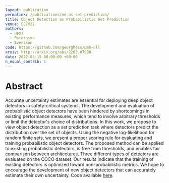```yaml
---
layout: publication
permalink: /publications/od-as-set-prediction/
title: Object Detection as Probabilistic Set Prediction
venue: ECCV22
authors:
  - Hess
  - Petersson
  - Svensson
code: https://github.com/georghess/pmb-nll
arxiv: http://arxiv.org/abs/2203.07980
date: 2022-03-15 00:00:00 +00:00
n_equal_contrib: 1
---
```


# Abstract
Accurate uncertainty estimates are essential for deploying deep object detectors in safety-critical systems. The development and evaluation of probabilistic object detectors have been hindered by shortcomings in existing performance measures, which tend to involve arbitrary thresholds or limit the detector's choice of distributions. In this work, we propose to view object detection as a set prediction task where detectors predict the distribution over the set of objects. Using the negative log-likelihood for random finite sets, we present a proper scoring rule for evaluating and training probabilistic object detectors. The proposed method can be applied to existing probabilistic detectors, is free from thresholds, and enables fair comparison between architectures. Three different types of detectors are evaluated on the COCO dataset. Our results indicate that the training of existing detectors is optimized toward non-probabilistic metrics. We hope to encourage the development of new object detectors that can accurately estimate their own uncertainty. Code available [here](https://github.com/georghess/pmb-nll).